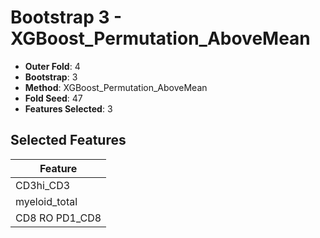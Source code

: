 # Bootstrap 3 - XGBoost_Permutation_AboveMean

- **Outer Fold**: 4
- **Bootstrap**: 3
- **Method**: XGBoost_Permutation_AboveMean
- **Fold Seed**: 47
- **Features Selected**: 3

## Selected Features

| Feature |
|---------|
| CD3hi_CD3 |
| myeloid_total |
| CD8 RO PD1_CD8 |
